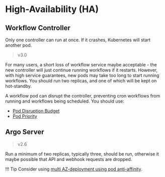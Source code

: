 # High-Availability (HA)

## Workflow Controller

Only one controller can run at once. If it crashes, Kubernetes will start another pod.

> v3.0 

For many users, a short loss of workflow service maybe acceptable - the new controller will just continue running workflows if it restarts.  However, with high service guarantees, new pods may take too long to start running workflows. You should run two replicas, and one of which will be kept on hot-standby.

A workflow pod can disrupt the controller, preventing cron workflows from running and workflows being scheduled. You
should use:

* [Pod Disruption Budget](https://kubernetes.io/docs/concepts/workloads/pods/disruptions/#pod-disruption-budgets)
* [Pod Priority](https://kubernetes.io/docs/concepts/scheduling-eviction/pod-priority-preemption/)

## Argo Server

> v2.6

Run a minimum of two replicas, typically three, should be run, otherwise it maybe possible that API and webhook requests are dropped.

!!! Tip
    Consider using [multi AZ-deployment using pod anti-affinity](https://www.verygoodsecurity.com/blog/posts/kubernetes-multi-az-deployments-using-pod-anti-affinity). 